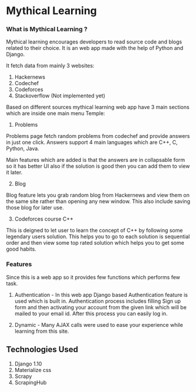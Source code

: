 # Mythical Learning

### What is Mythical Learning ?

Mythical learning encourages developers to read source code and blogs related to their choice.
It is an web app made with the help of Python and Django.

It fetch data from mainly 3 websites:

1. Hackernews
2. Codechef
3. Codeforces
4. Stackoverflow (Not implemented yet)

Based on different sources mythical learning web app have 3 main sections which are inside one main menu Temple:

1. Problems

Problems page fetch random problems from codechef and provide answers in just one click. Answers support 4 main languages which are C++, C, Python, Java.

Main features which are added is that the answers are in collapsable form so it has better UI also if the solution is good then you can add them to view it later.

2. Blog

Blog feature lets you grab random blog from Hackernews and view them on the same site rather than opening any new window. This also include saving those blog for later use.

3. Codeforces course C++

This is deigned to let user to learn the concept of C++ by following some legendary users solution. This helps you to go to each solution is sequential order and then view some top rated solution which helps you to get some good habits.

### Features

Since this is a web app so it provides few functions which performs few task.

1. Authentication - In this web app Django based Authentication feature is used which is built in. Authentication process includes filling Sign up form and then activating your account from the given link which will be mailed to your email id. After this process you can easily log in.

2. Dynamic - Many AJAX calls were used to ease your experience while learning from this site.

## Technologies Used

1. Django 1.10
2. Materialize css
3. Scrapy
4. ScrapingHub





